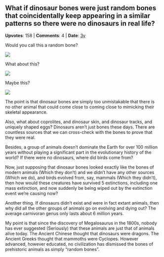 ## What if dinosaur bones were just random bones that coincidentally keep appearing in a similar patterns so there were no dinosaurs in real life?
    
**Upvotes**: 158 | **Comments**: 4 | **Date**: [3y](https://www.quora.com/What-if-dinosaur-bones-were-just-random-bones-that-coincidentally-keep-appearing-in-a-similar-patterns-so-there-were-no-dinosaurs-in-real-life/answer/Gary-Meaney)

Would you call this a random bone?

![](https://qph.fs.quoracdn.net/main-qimg-958af5c85934ab30985ab9d085cc10a2-lq)

What about this?

![](https://qph.fs.quoracdn.net/main-qimg-1882767015def3f0856284c010cea0b1-lq)

Maybe this?

![](https://qph.fs.quoracdn.net/main-qimg-0333d756e0d449f7d95d05ecae270946-lq)

The point is that dinosaur bones are simply too unmistakable that there is no other animal that could come close to coming close to mimicking their skeletal appearance.

Also, what about coprolites, and dinosaur skin, and dinosaur tracks, and uniquely shaped eggs? Dinosaurs aren’t just bones these days. There are countless sources that we can cross-check with the bones to prove that they were real.

Besides, a group of animals doesn’t dominate the Earth for over 100 million years without playing a significant part in the evolutionary history of the world? If there were no dinosaurs, where did birds come from?

Now, just supposing that dinosaur bones looked exactly like the bones of modern animals (Which they don’t) and we didn’t have any other sources (Which we do), and birds evolved from, say, mammals (Which they didn’t), then how would these creatures have survived 5 extinctions, including one mass extinction, and now suddenly be being wiped out by the extinction event we’re causing now?

Another thing. If dinosaurs didn’t exist and were in fact extant animals, then why did all the other groups of animals go on evolving and dying out? The average carnivoran genus only lasts about 6 million years.

My point is that since the discovery of Megalosaurus in the 1800s, nobody has ever suggested (Seriously) that these animals are just that of animals alive today. The Ancient Chinese thought that dinosaurs were dragons. The Ancient Greeks thought that mammoths were Cyclopes. However advanced, however educated, no civilization has dismissed the bones of prehistoric animals as simply “random bones”.


